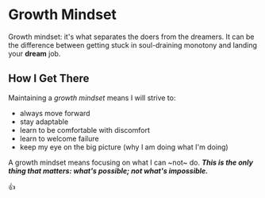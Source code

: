 # Growth Mindset

Growth mindset: it's what separates the doers from the dreamers. It can be the difference between getting stuck in soul-draining monotony and landing your **dream** job.

## How I Get There

Maintaining a *growth mindset* means I will strive to:
* always move forward
* stay adaptable
* learn to be comfortable with discomfort
* learn to welcome failure
* keep my eye on the big picture (why I am doing what I'm doing)

A growth mindset means focusing on what I can ~not~ do. ***This is the only thing that matters: what's possible; not what's impossible.***

:+1:
